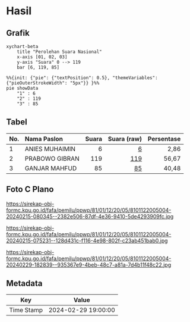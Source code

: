 # Hasil

## Grafik

```mermaid
xychart-beta
    title "Perolehan Suara Nasional"
    x-axis [01, 02, 03]
    y-axis "Suara" 0 --> 119
    bar [6, 119, 85]
```

```mermaid
%%{init: {"pie": {"textPosition": 0.5}, "themeVariables": {"pieOuterStrokeWidth": "5px"}} }%%
pie showData
    "1" : 6
    "2" : 119
    "3" : 85
```

## Tabel

| No. | Nama Paslon    | Suara | Suara (raw) | Persentase |
|:--- |:-------------- | -----:| -----------:| ----------:|
| 1   | ANIES MUHAIMIN | 6     | [6][p-1]    | 2,86       |
| 2   | PRABOWO GIBRAN | 119   | [119][p-2]  | 56,67      |
| 3   | GANJAR MAHFUD  | 85    | [85][p-3]   | 40,48      |


[p-1]: https://github.com/gigit-pemilu/pemilu-2024/blob/main/pilpres/hitung-suara/sub/81-maluku/sub/01-maluku-tengah/sub/12-saparua/sub/2005-porto/sub/004-tps/sub/paslon-1.txt
[p-2]: https://github.com/gigit-pemilu/pemilu-2024/blob/main/pilpres/hitung-suara/sub/81-maluku/sub/01-maluku-tengah/sub/12-saparua/sub/2005-porto/sub/004-tps/sub/paslon-2.txt
[p-3]: https://github.com/gigit-pemilu/pemilu-2024/blob/main/pilpres/hitung-suara/sub/81-maluku/sub/01-maluku-tengah/sub/12-saparua/sub/2005-porto/sub/004-tps/sub/paslon-3.txt

## Foto C Plano

https://sirekap-obj-formc.kpu.go.id/fafa/pemilu/ppwp/81/01/12/20/05/8101122005004-20240215-080345--2382e506-87df-4e36-9410-5de4293909fc.jpg

https://sirekap-obj-formc.kpu.go.id/fafa/pemilu/ppwp/81/01/12/20/05/8101122005004-20240215-075231--128d431c-f116-4e98-802f-c23ab451bab0.jpg

https://sirekap-obj-formc.kpu.go.id/fafa/pemilu/ppwp/81/01/12/20/05/8101122005004-20240229-182839--935367e9-4beb-48c7-a81a-7d4b11f48c22.jpg


## Metadata

| Key        | Value               |
| ---------- | ------------------- |
| Time Stamp | 2024-02-29 19:00:00 |



